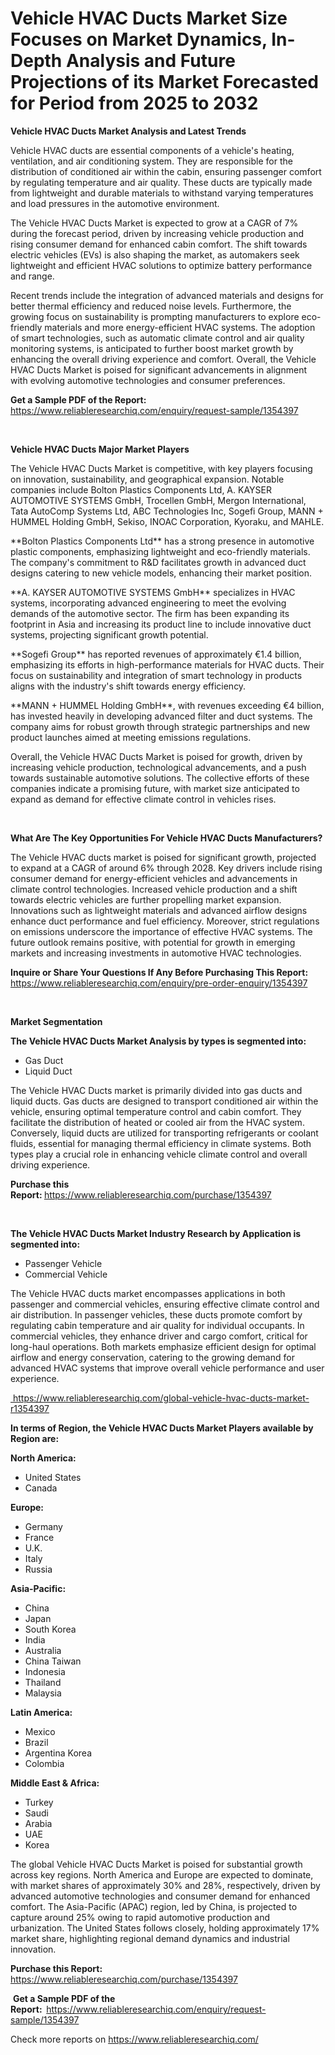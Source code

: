 <p><h1>Vehicle HVAC Ducts Market Size Focuses on Market Dynamics, In-Depth Analysis and Future Projections of its Market Forecasted for Period from 2025 to 2032</h1></p><p><strong>Vehicle HVAC Ducts Market Analysis and Latest Trends</strong></p>
<p><p>Vehicle HVAC ducts are essential components of a vehicle's heating, ventilation, and air conditioning system. They are responsible for the distribution of conditioned air within the cabin, ensuring passenger comfort by regulating temperature and air quality. These ducts are typically made from lightweight and durable materials to withstand varying temperatures and load pressures in the automotive environment.</p><p>The Vehicle HVAC Ducts Market is expected to grow at a CAGR of 7% during the forecast period, driven by increasing vehicle production and rising consumer demand for enhanced cabin comfort. The shift towards electric vehicles (EVs) is also shaping the market, as automakers seek lightweight and efficient HVAC solutions to optimize battery performance and range.</p><p>Recent trends include the integration of advanced materials and designs for better thermal efficiency and reduced noise levels. Furthermore, the growing focus on sustainability is prompting manufacturers to explore eco-friendly materials and more energy-efficient HVAC systems. The adoption of smart technologies, such as automatic climate control and air quality monitoring systems, is anticipated to further boost market growth by enhancing the overall driving experience and comfort. Overall, the Vehicle HVAC Ducts Market is poised for significant advancements in alignment with evolving automotive technologies and consumer preferences.</p></p>
<p><strong>Get a Sample PDF of the Report:&nbsp;</strong> <a href="https://www.reliableresearchiq.com/enquiry/request-sample/1354397?utm_campaign=2947&utm_medium=2&utm_source=Github&utm_content=ia&utm_term=31032025&utm_id=vehicle-hvac-ducts">https://www.reliableresearchiq.com/enquiry/request-sample/1354397</a></p>
<p>&nbsp;</p>
<p><strong>Vehicle HVAC Ducts Major Market Players</strong></p>
<p><p>The Vehicle HVAC Ducts Market is competitive, with key players focusing on innovation, sustainability, and geographical expansion. Notable companies include Bolton Plastics Components Ltd, A. KAYSER AUTOMOTIVE SYSTEMS GmbH, Trocellen GmbH, Mergon International, Tata AutoComp Systems Ltd, ABC Technologies Inc, Sogefi Group, MANN + HUMMEL Holding GmbH, Sekiso, INOAC Corporation, Kyoraku, and MAHLE.</p><p>**Bolton Plastics Components Ltd** has a strong presence in automotive plastic components, emphasizing lightweight and eco-friendly materials. The company's commitment to R&D facilitates growth in advanced duct designs catering to new vehicle models, enhancing their market position.</p><p>**A. KAYSER AUTOMOTIVE SYSTEMS GmbH** specializes in HVAC systems, incorporating advanced engineering to meet the evolving demands of the automotive sector. The firm has been expanding its footprint in Asia and increasing its product line to include innovative duct systems, projecting significant growth potential.</p><p>**Sogefi Group** has reported revenues of approximately €1.4 billion, emphasizing its efforts in high-performance materials for HVAC ducts. Their focus on sustainability and integration of smart technology in products aligns with the industry's shift towards energy efficiency.</p><p>**MANN + HUMMEL Holding GmbH**, with revenues exceeding €4 billion, has invested heavily in developing advanced filter and duct systems. The company aims for robust growth through strategic partnerships and new product launches aimed at meeting emissions regulations.</p><p>Overall, the Vehicle HVAC Ducts Market is poised for growth, driven by increasing vehicle production, technological advancements, and a push towards sustainable automotive solutions. The collective efforts of these companies indicate a promising future, with market size anticipated to expand as demand for effective climate control in vehicles rises.</p></p>
<p>&nbsp;</p>
<p><strong>What Are The Key Opportunities For Vehicle HVAC Ducts Manufacturers?</strong></p>
<p><p>The Vehicle HVAC ducts market is poised for significant growth, projected to expand at a CAGR of around 6% through 2028. Key drivers include rising consumer demand for energy-efficient vehicles and advancements in climate control technologies. Increased vehicle production and a shift towards electric vehicles are further propelling market expansion. Innovations such as lightweight materials and advanced airflow designs enhance duct performance and fuel efficiency. Moreover, strict regulations on emissions underscore the importance of effective HVAC systems. The future outlook remains positive, with potential for growth in emerging markets and increasing investments in automotive HVAC technologies.</p></p>
<p><strong>Inquire or Share Your Questions If Any Before Purchasing This Report:</strong> <a href="https://www.reliableresearchiq.com/enquiry/pre-order-enquiry/1354397?utm_campaign=2947&utm_medium=2&utm_source=Github&utm_content=ia&utm_term=31032025&utm_id=vehicle-hvac-ducts">https://www.reliableresearchiq.com/enquiry/pre-order-enquiry/1354397</a></p>
<p>&nbsp;</p>
<p><strong>Market Segmentation</strong></p>
<p><strong>The Vehicle HVAC Ducts Market Analysis by types is segmented into:</strong></p>
<p><ul><li>Gas Duct</li><li>Liquid Duct</li></ul></p>
<p><p>The Vehicle HVAC Ducts market is primarily divided into gas ducts and liquid ducts. Gas ducts are designed to transport conditioned air within the vehicle, ensuring optimal temperature control and cabin comfort. They facilitate the distribution of heated or cooled air from the HVAC system. Conversely, liquid ducts are utilized for transporting refrigerants or coolant fluids, essential for managing thermal efficiency in climate systems. Both types play a crucial role in enhancing vehicle climate control and overall driving experience.</p></p>
<p><strong>Purchase this Report:&nbsp;</strong><a href="https://www.reliableresearchiq.com/purchase/1354397?utm_campaign=2947&utm_medium=2&utm_source=Github&utm_content=ia&utm_term=31032025&utm_id=vehicle-hvac-ducts">https://www.reliableresearchiq.com/purchase/1354397</a></p>
<p>&nbsp;</p>
<p><strong>The Vehicle HVAC Ducts Market Industry Research by Application is segmented into:</strong></p>
<p><ul><li>Passenger Vehicle</li><li>Commercial Vehicle</li></ul></p>
<p><p>The Vehicle HVAC ducts market encompasses applications in both passenger and commercial vehicles, ensuring effective climate control and air distribution. In passenger vehicles, these ducts promote comfort by regulating cabin temperature and air quality for individual occupants. In commercial vehicles, they enhance driver and cargo comfort, critical for long-haul operations. Both markets emphasize efficient design for optimal airflow and energy conservation, catering to the growing demand for advanced HVAC systems that improve overall vehicle performance and user experience.</p></p>
<p><a href="https://www.reliableresearchiq.com/global-vehicle-hvac-ducts-market-r1354397?utm_campaign=2947&utm_medium=2&utm_source=Github&utm_content=ia&utm_term=31032025&utm_id=vehicle-hvac-ducts">&nbsp;https://www.reliableresearchiq.com/global-vehicle-hvac-ducts-market-r1354397</a></p>
<p><strong>In terms of Region, the Vehicle HVAC Ducts Market Players available by Region are:</strong></p>
<p>
    <p> <strong> North America: </strong>
        <ul>
            <li>United States</li>
            <li>Canada</li>
        </ul>
        </p> 
    <p> <strong> Europe: </strong>
        <ul>
            <li>Germany</li>
            <li>France</li>
            <li>U.K.</li>
            <li>Italy</li>
            <li>Russia</li>
        </ul>
        </p> 
    <p> <strong> Asia-Pacific: </strong>
        <ul>
            <li>China</li>
            <li>Japan</li>
            <li>South Korea</li>
            <li>India</li>
            <li>Australia</li>
            <li>China Taiwan</li>
            <li>Indonesia</li>
            <li>Thailand</li>
            <li>Malaysia</li>
        </ul>
        </p> 
    <p> <strong> Latin America: </strong>
        <ul>
            <li>Mexico</li>
            <li>Brazil</li>
            <li>Argentina Korea</li>
            <li>Colombia</li>
        </ul>
        </p> 
    <p> <strong> Middle East & Africa: </strong>
        <ul>
            <li>Turkey</li>
            <li>Saudi</li>
            <li>Arabia</li>
            <li>UAE</li>
            <li>Korea</li>
        </ul>
    </p>
    </p>
<p><p>The global Vehicle HVAC Ducts Market is poised for substantial growth across key regions. North America and Europe are expected to dominate, with market shares of approximately 30% and 28%, respectively, driven by advanced automotive technologies and consumer demand for enhanced comfort. The Asia-Pacific (APAC) region, led by China, is projected to capture around 25% owing to rapid automotive production and urbanization. The United States follows closely, holding approximately 17% market share, highlighting regional demand dynamics and industrial innovation.</p></p>
<p><strong>Purchase this Report: </strong><a href="https://www.reliableresearchiq.com/purchase/1354397?utm_campaign=2947&utm_medium=2&utm_source=Github&utm_content=ia&utm_term=31032025&utm_id=vehicle-hvac-ducts">https://www.reliableresearchiq.com/purchase/1354397</a></p>
<p>&nbsp;<strong>Get a Sample PDF of the Report:&nbsp;&nbsp;</strong><a href="https://www.reliableresearchiq.com/enquiry/request-sample/1354397?utm_campaign=2947&utm_medium=2&utm_source=Github&utm_content=ia&utm_term=31032025&utm_id=vehicle-hvac-ducts">https://www.reliableresearchiq.com/enquiry/request-sample/1354397</a></p>
<p><strong></strong></p>
<p>Check more reports on <a href="https://www.reliableresearchiq.com/?utm_campaign=2947&utm_medium=2&utm_source=Github&utm_content=ia&utm_term=31032025&utm_id=vehicle-hvac-ducts">https://www.reliableresearchiq.com/</a></p>